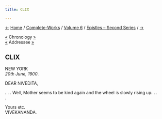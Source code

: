 ```yaml
---
title: CLIX

---
```

<div>

[←](158_joe.htm) [Home](../../../index.htm) /
[Complete-Works](../../complete_works.htm) / [Volume
6](../volume_6_contents.htm) / [Epistles – Second
Series](epistles_second_series_contents.htm) / [→](160_nivedita.htm)

  

[«](../../volume_8/epistles_fourth_series/181_mary.htm) Chronology
[»](../../volume_8/epistles_fourth_series/182_mary.htm)  
[«](../../volume_8/epistles_fourth_series/180_nivedita.htm) Addressee
[»](160_nivedita.htm)

## CLIX

NEW YORK  
*20th June, 1900*.

DEAR NIVEDITA,

. . . Well, Mother seems to be kind again and the wheel is slowly rising
up. . . .

Yours etc.  
VIVEKANANDA.

</div>
